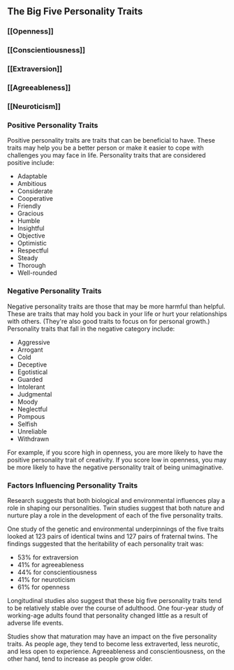 ## The Big Five Personality Traits

### [[Openness]]

### [[Conscientiousness]]

### [[Extraversion]]

### [[Agreeableness]]

### [[Neuroticism]]

### Positive Personality Traits
Positive personality traits are traits that can be beneficial to have. These traits may help you be a better person or make it easier to cope with challenges you may face in life. Personality traits that are considered positive include:
- Adaptable
- Ambitious
- Considerate
- Cooperative
- Friendly
- Gracious
- Humble
- Insightful
- Objective
- Optimistic
- Respectful
- Steady
- Thorough
- Well-rounded

### Negative Personality Traits
Negative personality traits are those that may be more harmful than helpful. These are traits that may hold you back in your life or hurt your relationships with others. (They're also good traits to focus on for personal growth.) Personality traits that fall in the negative category include:
- Aggressive
- Arrogant
- Cold
- Deceptive
- Egotistical
- Guarded
- Intolerant
- Judgmental
- Moody
- Neglectful
- Pompous
- Selfish
- Unreliable
- Withdrawn

For example, if you score high in openness, you are more likely to have the positive personality trait of creativity. If you score low in openness, you may be more likely to have the negative personality trait of being unimaginative.

### Factors Influencing Personality Traits
Research suggests that both biological and environmental influences play a role in shaping our personalities. Twin studies suggest that both nature and nurture play a role in the development of each of the five personality traits.

One study of the genetic and environmental underpinnings of the five traits looked at 123 pairs of identical twins and 127 pairs of fraternal twins. The findings suggested that the heritability of each personality trait was:
- 53% for extraversion
- 41% for agreeableness
- 44% for conscientiousness
- 41% for neuroticism
- 61% for openness

Longitudinal studies also suggest that these big five personality traits tend to be relatively stable over the course of adulthood. One four-year study of working-age adults found that personality changed little as a result of adverse life events.

Studies show that maturation may have an impact on the five personality traits. As people age, they tend to become less extraverted, less neurotic, and less open to experience. Agreeableness and conscientiousness, on the other hand, tend to increase as people grow older.